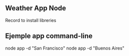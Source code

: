 ## Weather App Node

Record to install libreries


## Ejemple app command-line

node app -d "San Francisco"
node app -d "Buenos Aires"